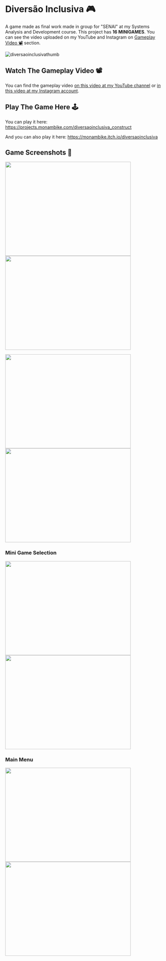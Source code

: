 # Diversão Inclusiva 🎮

A game made as final work made in group for "SENAI" at my Systems Analysis and Development course. This project has **16 MINIGAMES**.
You can see the video uploaded on my YouTube and Instagram on [Gameplay Video 📽️](#gameplay-video-%EF%B8%8F) section.

![diversaoinclusivathumb](https://github.com/monambike/diversaoinclusiva_construct/assets/35270174/a31bdb99-ae38-4962-a36a-750cf326bb10)

## Watch The Gameplay Video 📽️

You can find the gameplay video [on this video at my YouTube channel](https://www.youtube.com/watch?v=49rcFSyEFk0) or [in this video at my Instagram account](https://www.instagram.com/reel/CrKav5EMpvP/?utm_source=ig_web_copy_link&igshid=MTIyMzRjYmRlZg==).

## Play The Game Here 🕹️

You can play it here: https://projects.monambike.com/diversaoinclusiva_construct

And you can also play it here: https://monambike.itch.io/diversaoinclusiva

## Game Screenshots 📸


<p>
  <img height="300" width="400" src="https://github.com/monambike/diversaoinclusiva_construct/assets/35270174/a6b5ac50-c796-4f62-acc8-faae3a96907d)"/>
  <img height="300" width="400" src="https://github.com/monambike/diversaoinclusiva_construct/assets/35270174/a973cd3c-ef2e-4cb2-ae00-cb7690f09df6)"/>
</p>

<p>
  <img height="300" width="400" src="https://github.com/monambike/diversaoinclusiva_construct/assets/35270174/3680d03a-507f-4fd9-a6e8-49e800d39b22)"/>
  <img height="300"  width="400" src="https://github.com/monambike/diversaoinclusiva_construct/assets/35270174/73f76790-76ed-4ad7-a24e-a6d68dedc176)"/>
</p>

### Mini Game Selection

<img height="300" width="400" src="https://github.com/monambike/diversao-inclusiva/assets/35270174/91099770-f7b6-49ea-b19b-75e8874e5690"/>
<img height="300" width="400" src="https://github.com/monambike/diversao-inclusiva/assets/35270174/594f6271-73a4-4a95-8309-cc65316837c7)"/>

### Main Menu

<img height="300" width="400" src="https://github.com/monambike/diversao-inclusiva/assets/35270174/af0dd09c-00e0-409f-a0cc-bfa2f54e6cc6)"/>
<img height="300" width="400" src="https://github.com/monambike/diversao-inclusiva/assets/35270174/6d8852fc-b3a7-4992-93b8-275aed3404c1)"/>
